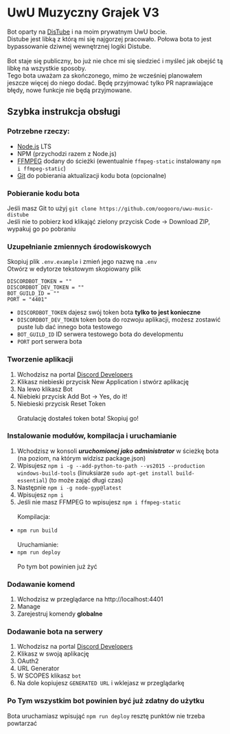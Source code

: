 # UwU Muzyczny Grajek V3

Bot oparty na [DisTube](https://github.com/skick1234/DisTube) i na moim prywatnym UwU bocie. <br />
Distube jest libką z którą mi się najgorzej pracowało. Połowa bota to jest bypassowanie dziwnej wewnętrznej logiki Distube. <br />  <br />
Bot staje się publiczny, bo już nie chce mi się siedzieć i myśleć jak obejść tą libkę na wszystkie sposoby. <br />
Tego bota uważam za skończonego, mimo że wcześniej planowałem jeszcze więcej do niego dodać. Będę przyjmować tylko PR naprawiające błędy, nowe funkcje nie będą przyjmowane. <br />

## Szybka instrukcja obsługi
### Potrzebne rzeczy:
- [Node.js](https://nodejs.org) LTS
- NPM (przychodzi razem z Node.js)
- [FFMPEG](https://ffmpeg.org/download.html) dodany do ścieżki (ewentualnie `ffmpeg-static` instalowany `npm i ffmpeg-static`) <br />
- [Git](https://gitforwindows.org) do pobierania aktualizacji kodu bota (opcionalne)

### Pobieranie kodu bota
Jeśli masz Git to użyj `git clone https://github.com/oogooro/uwu-music-distube` <br />
Jeśli nie to pobierz kod klikająć zielony przycisk Code -> Download ZIP, wypakuj go po pobraniu

### Uzupełnianie zmiennych środowiskowych
Skopiuj plik `.env.example` i zmień jego nazwę na `.env` <br />
Otwórz w edytorze tekstowym skopiowany plik <br />
```env
DISCORDBOT_TOKEN = ""
DISCORDBOT_DEV_TOKEN = ""
BOT_GUILD_ID = ""
PORT = "4401"
```
- `DISCORDBOT_TOKEN` dajesz swój token bota **tylko to jest konieczne**
- `DISCORDBOT_DEV_TOKEN` token bota do rozwoju aplikacji, możesz zostawić puste lub dać innego bota testowego
- `BOT_GUILD_ID` ID serwera testowego bota do developmentu
- `PORT` port serwera bota

### Tworzenie aplikacji
1. Wchodzisz na portal [Discord Developers](https://discord.com/developers)
1. Klikasz niebieski przycisk New Application i stwórz aplikację
1. Na lewo klikasz Bot
1. Niebieki przycisk Add Bot -> Yes, do it!
1. Niebieski przycisk Reset Token <br /> <br />
Gratulację dostałeś token bota! Skopiuj go!

### Instalowanie modułów, kompilacja i uruchamianie
1. Wchodzisz w konsoli ***uruchomionej jako administrator*** w ścieżkę bota (na poziom, na którym widzisz package.json)
1. Wpisujesz `npm i -g --add-python-to-path --vs2015 --production windows-build-tools` (linuksiarze `sudo apt-get install build-essential`) (to może zająć długi czas)
1. Następnie `npm i -g node-gyp@latest`
1. Wpisujesz `npm i`
1. Jeśli nie masz FFMPEG to wpisujesz `npm i ffmpeg-static` <br /> <br />
Kompilacja:
- `npm run build` <br /> <br />
Uruchamianie:
- `npm run deploy` <br /> <br />
Po tym bot powinien już żyć

### Dodawanie komend
1. Wchodzisz w przeglądarce na http://localhost:4401
1. Manage
1. Zarejestruj komendy **globalne**

### Dodawanie bota na serwery
1. Wchodzisz na portal [Discord Developers](https://discord.com/developers)
1. Klikasz w swoją aplikację
1. OAuth2
1. URL Generator
1. W SCOPES klikasz `bot`
1. Na dole kopiujesz `GENERATED URL` i wklejasz w przeglądarkę

### Po Tym wszystkim bot powinien być już zdatny do użytku
Bota uruchamiasz wpisująć `npm run deploy` resztę punktów nie trzeba powtarzać
